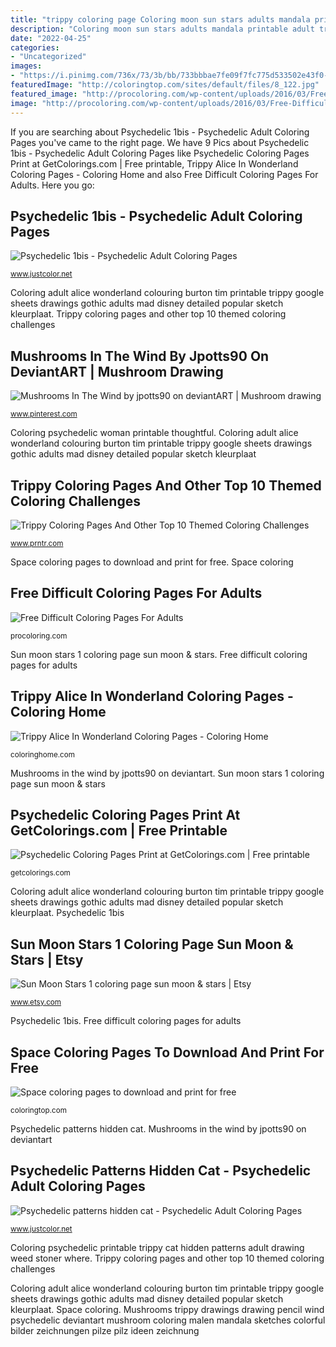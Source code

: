 ```yaml
---
title: "trippy coloring page Coloring moon sun stars adults mandala printable adult tropical colouring sheets books getdrawings"
description: "Coloring moon sun stars adults mandala printable adult tropical colouring sheets books getdrawings"
date: "2022-04-25"
categories:
- "Uncategorized"
images:
- "https://i.pinimg.com/736x/73/3b/bb/733bbbae7fe09f7fc775d533502e43f0--pencil-drawings-drawings-of.jpg"
featuredImage: "http://coloringtop.com/sites/default/files/8_122.jpg"
featured_image: "http://procoloring.com/wp-content/uploads/2016/03/Free-Difficult-Coloring-Pages.jpg"
image: "http://procoloring.com/wp-content/uploads/2016/03/Free-Difficult-Coloring-Pages.jpg"
---
```


If you are searching about Psychedelic 1bis - Psychedelic Adult Coloring Pages you've came to the right page. We have 9 Pics about Psychedelic 1bis - Psychedelic Adult Coloring Pages like Psychedelic Coloring Pages Print at GetColorings.com | Free printable, Trippy Alice In Wonderland Coloring Pages - Coloring Home and also Free Difficult Coloring Pages For Adults. Here you go:

## Psychedelic 1bis - Psychedelic Adult Coloring Pages

![Psychedelic 1bis - Psychedelic Adult Coloring Pages](https://www.justcolor.net/wp-content/uploads/sites/1/nggallery/psychedelic/coloring-psychedelic-1bis.jpg "Psychedelic patterns hidden cat")

<small>www.justcolor.net</small>

Coloring adult alice wonderland colouring burton tim printable trippy google sheets drawings gothic adults mad disney detailed popular sketch kleurplaat. Trippy coloring pages and other top 10 themed coloring challenges

## Mushrooms In The Wind By Jpotts90 On DeviantART | Mushroom Drawing

![Mushrooms In The Wind by jpotts90 on deviantART | Mushroom drawing](https://i.pinimg.com/736x/73/3b/bb/733bbbae7fe09f7fc775d533502e43f0--pencil-drawings-drawings-of.jpg "Sun moon stars 1 coloring page sun moon &amp; stars")

<small>www.pinterest.com</small>

Coloring psychedelic woman printable thoughtful. Coloring adult alice wonderland colouring burton tim printable trippy google sheets drawings gothic adults mad disney detailed popular sketch kleurplaat

## Trippy Coloring Pages And Other Top 10 Themed Coloring Challenges

![Trippy Coloring Pages And Other Top 10 Themed Coloring Challenges](https://www.prntr.com/images/trippy-coloring-pages-6.jpg "Coloring psychedelic adults 1bis adult printable vortex floyd pink lonely beatles sgt peppers hearts band club drawings para theme whitesbelfast")

<small>www.prntr.com</small>

Space coloring pages to download and print for free. Space coloring

## Free Difficult Coloring Pages For Adults

![Free Difficult Coloring Pages For Adults](http://procoloring.com/wp-content/uploads/2016/03/Free-Difficult-Coloring-Pages.jpg "Coloring moon sun stars adults mandala printable adult tropical colouring sheets books getdrawings")

<small>procoloring.com</small>

Sun moon stars 1 coloring page sun moon &amp; stars. Free difficult coloring pages for adults

## Trippy Alice In Wonderland Coloring Pages - Coloring Home

![Trippy Alice In Wonderland Coloring Pages - Coloring Home](http://coloringhome.com/coloring/RTd/RR5/RTdRR5XAc.jpg "Coloring psychedelic adults 1bis adult printable vortex floyd pink lonely beatles sgt peppers hearts band club drawings para theme whitesbelfast")

<small>coloringhome.com</small>

Mushrooms in the wind by jpotts90 on deviantart. Sun moon stars 1 coloring page sun moon &amp; stars

## Psychedelic Coloring Pages Print At GetColorings.com | Free Printable

![Psychedelic Coloring Pages Print at GetColorings.com | Free printable](http://getcolorings.com/images/psychedelic-coloring-pages-print-32.jpg "Coloring psychedelic woman printable thoughtful")

<small>getcolorings.com</small>

Coloring adult alice wonderland colouring burton tim printable trippy google sheets drawings gothic adults mad disney detailed popular sketch kleurplaat. Psychedelic 1bis

## Sun Moon Stars 1 Coloring Page Sun Moon &amp; Stars | Etsy

![Sun Moon Stars 1 coloring page sun moon &amp; stars | Etsy](https://i.etsystatic.com/14888383/r/il/4dada0/1226123151/il_fullxfull.1226123151_p3fr.jpg "Psychedelic coloring pages print at getcolorings.com")

<small>www.etsy.com</small>

Psychedelic 1bis. Free difficult coloring pages for adults

## Space Coloring Pages To Download And Print For Free

![Space coloring pages to download and print for free](http://coloringtop.com/sites/default/files/8_122.jpg "Space coloring pages to download and print for free")

<small>coloringtop.com</small>

Psychedelic patterns hidden cat. Mushrooms in the wind by jpotts90 on deviantart

## Psychedelic Patterns Hidden Cat - Psychedelic Adult Coloring Pages

![Psychedelic patterns hidden cat - Psychedelic Adult Coloring Pages](https://www.justcolor.net/wp-content/uploads/sites/1/nggallery/psychedelic/coloring-page-adult-psychedelic-patterns-hidden-cat.jpg "Psychedelic coloring pages print at getcolorings.com")

<small>www.justcolor.net</small>

Coloring psychedelic printable trippy cat hidden patterns adult drawing weed stoner where. Trippy coloring pages and other top 10 themed coloring challenges

Coloring adult alice wonderland colouring burton tim printable trippy google sheets drawings gothic adults mad disney detailed popular sketch kleurplaat. Space coloring. Mushrooms trippy drawings drawing pencil wind psychedelic deviantart mushroom coloring malen mandala sketches colorful bilder zeichnungen pilze pilz ideen zeichnung
